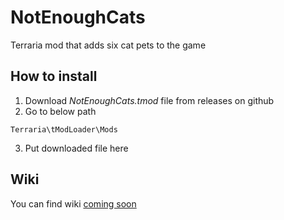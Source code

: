 # NotEnoughCats
Terraria mod that adds six cat pets to the game
## How to install
1. Download *NotEnoughCats.tmod* file from releases on github
2. Go to below path
```
Terraria\tModLoader\Mods
```
3. Put downloaded file here
## Wiki
You can find wiki [coming soon]()
